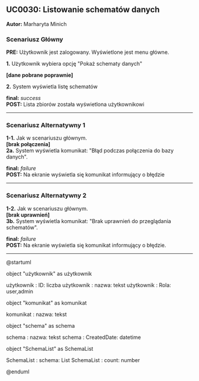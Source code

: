 ## UC0030: Listowanie schematów danych

**Autor:** Marharyta Minich

### **Scenariusz Główny**

**PRE:** Użytkownik jest zalogowany. Wyświetlone jest menu główne.

**1.** Użytkownik wybiera opcję "Pokaż schematy danych"

**[dane pobrane poprawnie]**  

**2.** System wyświetla listę schematów  

**final:** *success*  
**POST:** Lista zbiorów została wyświetlona użytkownikowi

---

### **Scenariusz Alternatywny 1**

**1-1.** Jak w scenariuszu głównym.  
**[brak połączenia]**  
**2a.** System wyświetla komunikat: "Błąd podczas połączenia do bazy danych".  

**final:** *failure*  
**POST:** Na ekranie wyświetla się komunikat informujący o błędzie 

---

### **Scenariusz Alternatywny 2**

**1-2.** Jak w scenariuszu głównym.  
**[brak uprawnień]**  
**3b.** System wyświetla komunikat: "Brak uprawnień do przeglądania schematów".
 

**final:** *failure*  
**POST:** Na ekranie wyświetla się komunikat informujący o błędzie.  

---
@startuml

object "użytkownik" as użytkownik

użytkownik : ID: liczba
użytkownik : nazwa: tekst
użytkownik : Rola: user,admin
 

object "komunikat" as komunikat

komunikat : nazwa: tekst

object "schema" as schema

schema : nazwa: tekst
schema : CreatedDate: datetime

object "SchemaList" as SchemaList

SchemaList : schema: List<schema>
SchemaList : count: number


@enduml

